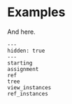 # Examples

And here.

```{toctree}
---
hidden: true
---
starting
assignment
ref
tree
view_instances
ref_instances
```
